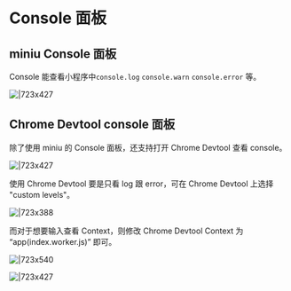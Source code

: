 # Console 面板

## miniu Console 面板

Console 能查看小程序中`console.log` `console.warn` `console.error` 等。

![|723x427](https://gw.alipayobjects.com/mdn/rms_dfc0fe/afts/img/A*K-fiQK_wSTEAAAAAAAAAAAAAARQnAQ#align=left&display=inline&height=772&margin=%5Bobject%20Object%5D&originHeight=1544&originWidth=2616&status=done&style=none&width=1308)

## Chrome Devtool console 面板

除了使用 miniu 的 Console 面板，还支持打开 Chrome Devtool 查看 console。

![|723x427](https://gw.alipayobjects.com/mdn/rms_dfc0fe/afts/img/A*k6qRT5PLD_cAAAAAAAAAAAAAARQnAQ#align=left&display=inline&height=692&margin=%5Bobject%20Object%5D&originHeight=1544&originWidth=2616&status=done&style=none&width=1172)

使用 Chrome Devtool 要是只看 log 跟 error，可在 Chrome Devtool 上选择 "custom levels"。

![|723x388](https://gw.alipayobjects.com/mdn/rms_dfc0fe/afts/img/A*0MbDRJzOOdAAAAAAAAAAAAAAARQnAQ#align=left&display=inline&height=629&margin=%5Bobject%20Object%5D&originHeight=512&originWidth=954&status=done&style=none&width=1172)

而对于想要输入查看 Context，则修改 Chrome Devtool Context 为 “app(index.worker.js)” 即可。

![|723x540](https://gw.alipayobjects.com/mdn/rms_dfc0fe/afts/img/A*UU1uT7qUuRoAAAAAAAAAAAAAARQnAQ#align=left&display=inline&height=875&margin=%5Bobject%20Object%5D&originHeight=712&originWidth=954&status=done&style=none&width=1172)

![|723x427](https://gw.alipayobjects.com/mdn/rms_dfc0fe/afts/img/A*3w3oRZ6R00EAAAAAAAAAAAAAARQnAQ#align=left&display=inline&height=692&margin=%5Bobject%20Object%5D&originHeight=1538&originWidth=2606&status=done&style=none&width=1172)
